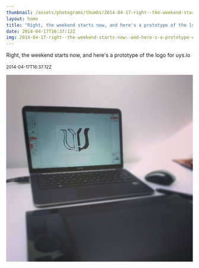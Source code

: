 ```yaml
---
thumbnail: /assets/photograms/thumbs/2014-04-17-right--the-weekend-starts-now--and-here-s-a-prototype-of-the-logo-for-uys-io.jpg
layout: home
title: "Right, the weekend starts now, and here's a prototype of the logo for uys.io"
date: 2014-04-17T16:37:12Z
img: 2014-04-17-right--the-weekend-starts-now--and-here-s-a-prototype-of-the-logo-for-uys-io.jpg
---
```


Right, the weekend starts now, and here's a prototype of the logo for uys.io

<small>2014-04-17T16:37:12Z</small>

![Right, the weekend starts now, and here's a prototype of the logo for uys.io](2014-04-17-right--the-weekend-starts-now--and-here-s-a-prototype-of-the-logo-for-uys-io.jpg)
